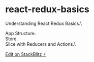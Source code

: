 # react-redux-basics

Understanding React Redux Basics.\

App Structure.\
Store.\
Slice with Reducers and Actions.\

[Edit on StackBlitz ⚡️](https://stackblitz.com/edit/react-ts-vcpwwa)

